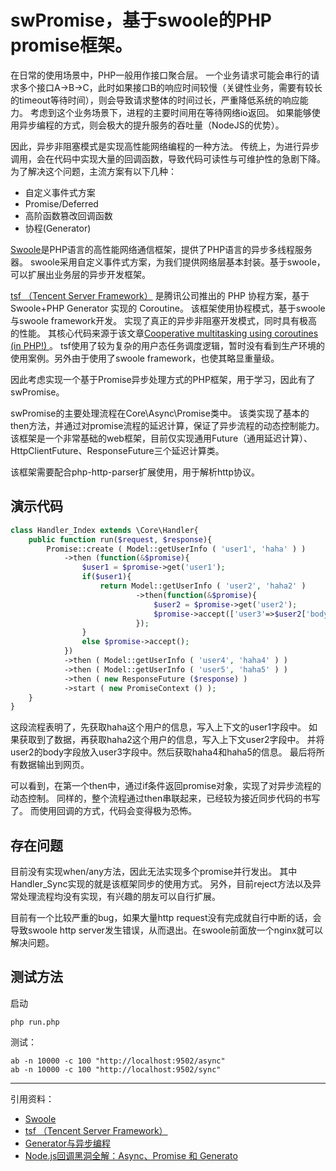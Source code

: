 # swPromise，基于swoole的PHP promise框架。

在日常的使用场景中，PHP一般用作接口聚合层。
一个业务请求可能会串行的请求多个接口A->B->C，此时如果接口B的响应时间较慢（关键性业务，需要有较长的timeout等待时间），则会导致请求整体的时间过长，严重降低系统的响应能力。
考虑到这个业务场景下，进程的主要时间用在等待网络io返回。
如果能够使用异步编程的方式，则会极大的提升服务的吞吐量（NodeJS的优势）。

因此，异步非阻塞模式是实现高性能网络编程的一种方法。
传统上，为进行异步调用，会在代码中实现大量的回调函数，导致代码可读性与可维护性的急剧下降。
为了解决这个问题，主流方案有以下几种：

- 自定义事件式方案
- Promise/Deferred
- 高阶函数篡改回调函数
- 协程(Generator)

[Swoole](http://www.swoole.com/)是PHP语言的高性能网络通信框架，提供了PHP语言的异步多线程服务器。
swoole采用自定义事件式方案，为我们提供网络层基本封装。基于swoole，可以扩展出业务层的异步开发框架。

[tsf （Tencent Server Framework）](https://github.com/tencent-php) 是腾讯公司推出的 PHP 协程方案，基于 Swoole+PHP Generator 实现的 Coroutine。
该框架使用协程模式，基于swoole与swoole framework开发。
实现了真正的异步非阻塞开发模式，同时具有极高的性能。
其核心代码来源于该文章[Cooperative multitasking using coroutines (in PHP!) ](http://nikic.github.io/2012/12/22/Cooperative-multitasking-using-coroutines-in-PHP.html)。
tsf使用了较为复杂的用户态任务调度逻辑，暂时没有看到生产环境的使用案例。另外由于使用了swoole framework，也使其略显重量级。

因此考虑实现一个基于Promise异步处理方式的PHP框架，用于学习，因此有了swPromise。

swPromise的主要处理流程在Core\Async\Promise类中。
该类实现了基本的then方法，并通过对promise流程的延迟计算，保证了异步流程的动态控制能力。
该框架是一个非常基础的web框架，目前仅实现通用Future（通用延迟计算）、HttpClientFuture、ResponseFuture三个延迟计算类。

该框架需要配合php-http-parser扩展使用，用于解析http协议。

## 演示代码

```php
class Handler_Index extends \Core\Handler{
	public function run($request, $response){
		Promise::create ( Model::getUserInfo ( 'user1', 'haha' ) )
			->then (function(&$promise){
				$user1 = $promise->get('user1');
				if($user1){
					return Model::getUserInfo ( 'user2', 'haha2' )
							->then(function(&$promise){
								$user2 = $promise->get('user2');
								$promise->accept(['user3'=>$user2['body']]);
							});
				}
				else $promise->accept();
			})
			->then ( Model::getUserInfo ( 'user4', 'haha4' ) )
			->then ( Model::getUserInfo ( 'user5', 'haha5' ) )
			->then ( new ResponseFuture ($response) )
			->start ( new PromiseContext () );
	}
}
```

这段流程表明了，先获取haha这个用户的信息，写入上下文的user1字段中。
如果获取到了数据，再获取haha2这个用户的信息，写入上下文user2字段中。
并将user2的body字段放入user3字段中。然后获取haha4和haha5的信息。
最后将所有数据输出到网页。

可以看到，在第一个then中，通过if条件返回promise对象，实现了对异步流程的动态控制。
同样的，整个流程通过then串联起来，已经较为接近同步代码的书写了。
而使用回调的方式，代码会变得极为恐怖。

## 存在问题
目前没有实现when/any方法，因此无法实现多个promise并行发出。
其中Handler_Sync实现的就是该框架同步的使用方式。
另外，目前reject方法以及异常处理流程均没有实现，有兴趣的朋友可以自行扩展。

目前有一个比较严重的bug，如果大量http request没有完成就自行中断的话，会导致swoole http server发生错误，从而退出。在swoole前面放一个nginx就可以解决问题。

## 测试方法
启动

	php run.php
	
测试：

	ab -n 10000 -c 100 "http://localhost:9502/async"
	ab -n 10000 -c 100 "http://localhost:9502/sync"

---

引用资料：
 - [Swoole](http://www.swoole.com/)
 - [tsf （Tencent Server Framework）](https://github.com/tencent-php)
 - [Generator与异步编程](http://www.infoq.com/cn/articles/generator-and-asynchronous-programming/)
 - [Node.js回调黑洞全解：Async、Promise 和 Generato](http://zhuanlan.zhihu.com/FrontendMagazine/19750470)









